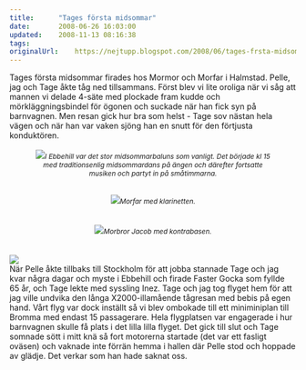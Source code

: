 ```yaml
---
title:		"Tages första midsommar"
date:		2008-06-26 16:03:00
updated:	2008-11-13 08:16:38
tags: 	
originalUrl:	https://nejtupp.blogspot.com/2008/06/tages-frsta-midsommar.html
---
```


<div style="text-align: center;"><div style="text-align: left;"><span style="font-size:100%;">Tages första midsommar firades hos Mormor och Morfar i Halmstad. Pelle, jag och Tage åkte tåg ned tillsammans. Först blev vi lite oroliga när vi såg att mannen vi delade 4-säte med plockade fram kudde och mörkläggningsbindel för ögonen och suckade när han fick syn på barnvagnen. Men resan gick hur bra som helst -  Tage sov nästan hela vägen och när han var vaken sjöng han en snutt för den förtjusta konduktören.<br><br></span></div><div style="text-align: center;"><img src="../../../../img/_MG_3719_1024pix.jpg"><span style="font-style: italic;font-size:85%;">I Ebbehill var det stor midsommarbaluns som vanligt. Det började kl 15<br> med traditionsenlig midsommardans på ängen och därefter fortsatte<br> musiken och partyt in på småtimmarna. </span><br></div><span style="font-style: italic;font-size:85%;"><br><br></span></div><div style="text-align: center;"><img src="../../../../img/_MG_3638_1024pix.jpg"><span style="font-size:85%;"><span style="font-style: italic;">Morfar med klarinetten.</span></span><br></div><br><br><div style="text-align: center;"><img src="../../../../img/_MG_3764_1024pix.jpg"><span style="font-size:85%;"><span style="font-style: italic;">Morbror Jacob med kontrabasen.</span></span><br></div><br><br><img src="../../../../img/_MG_3773_1024pix.jpg"><br>När Pelle åkte tillbaks till Stockholm för att jobba stannade Tage och jag kvar några dagar och myste i Ebbehill och firade Faster Gocka som fyllde 65 år, och Tage lekte med syssling Inez. Tage och jag tog flyget hem för att jag ville undvika den långa X2000-illamående tågresan med bebis på egen hand. Vårt flyg var dock inställt så vi blev ombokade till ett miniminiplan till Bromma med endast 15 passagerare. Hela flygplatsen var engagerade i hur barnvagnen skulle få plats i det lilla lilla flyget. Det gick till slut och Tage somnade sött i mitt knä så fort motorerna startade (det var ett fasligt oväsen) och vaknade inte förrän hemma i hallen där Pelle stod och hoppade av glädje. Det verkar som han hade saknat oss.
<!-- no comments on this post -->
